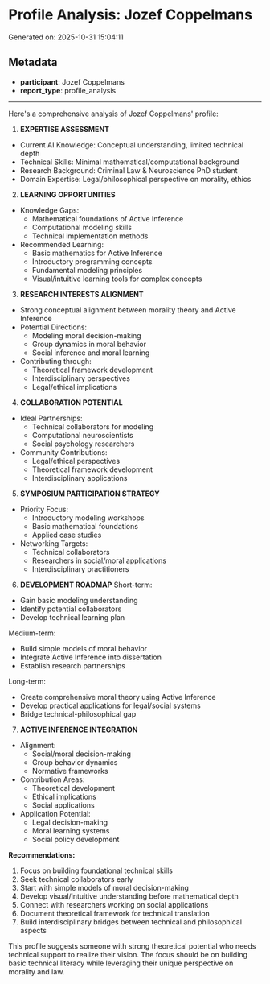 # Profile Analysis: Jozef Coppelmans

Generated on: 2025-10-31 15:04:11

## Metadata

- **participant**: Jozef Coppelmans
- **report_type**: profile_analysis

---

Here's a comprehensive analysis of Jozef Coppelmans' profile:

1. **EXPERTISE ASSESSMENT**
- Current AI Knowledge: Conceptual understanding, limited technical depth
- Technical Skills: Minimal mathematical/computational background
- Research Background: Criminal Law & Neuroscience PhD student
- Domain Expertise: Legal/philosophical perspective on morality, ethics

2. **LEARNING OPPORTUNITIES**
- Knowledge Gaps:
  * Mathematical foundations of Active Inference
  * Computational modeling skills
  * Technical implementation methods
- Recommended Learning:
  * Basic mathematics for Active Inference
  * Introductory programming concepts
  * Fundamental modeling principles
  * Visual/intuitive learning tools for complex concepts

3. **RESEARCH INTERESTS ALIGNMENT**
- Strong conceptual alignment between morality theory and Active Inference
- Potential Directions:
  * Modeling moral decision-making
  * Group dynamics in moral behavior
  * Social inference and moral learning
- Contributing through:
  * Theoretical framework development
  * Interdisciplinary perspectives
  * Legal/ethical implications

4. **COLLABORATION POTENTIAL**
- Ideal Partnerships:
  * Technical collaborators for modeling
  * Computational neuroscientists
  * Social psychology researchers
- Community Contributions:
  * Legal/ethical perspectives
  * Theoretical framework development
  * Interdisciplinary applications

5. **SYMPOSIUM PARTICIPATION STRATEGY**
- Priority Focus:
  * Introductory modeling workshops
  * Basic mathematical foundations
  * Applied case studies
- Networking Targets:
  * Technical collaborators
  * Researchers in social/moral applications
  * Interdisciplinary practitioners

6. **DEVELOPMENT ROADMAP**
Short-term:
- Gain basic modeling understanding
- Identify potential collaborators
- Develop technical learning plan

Medium-term:
- Build simple models of moral behavior
- Integrate Active Inference into dissertation
- Establish research partnerships

Long-term:
- Create comprehensive moral theory using Active Inference
- Develop practical applications for legal/social systems
- Bridge technical-philosophical gap

7. **ACTIVE INFERENCE INTEGRATION**
- Alignment:
  * Social/moral decision-making
  * Group behavior dynamics
  * Normative frameworks
- Contribution Areas:
  * Theoretical development
  * Ethical implications
  * Social applications
- Application Potential:
  * Legal decision-making
  * Moral learning systems
  * Social policy development

**Recommendations:**
1. Focus on building foundational technical skills
2. Seek technical collaborators early
3. Start with simple models of moral decision-making
4. Develop visual/intuitive understanding before mathematical depth
5. Connect with researchers working on social applications
6. Document theoretical framework for technical translation
7. Build interdisciplinary bridges between technical and philosophical aspects

This profile suggests someone with strong theoretical potential who needs technical support to realize their vision. The focus should be on building basic technical literacy while leveraging their unique perspective on morality and law.